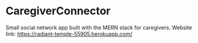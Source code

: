 # CaregiverConnector
Small social network app built with the MERN stack for caregivers.
Website link: https://radiant-temple-55905.herokuapp.com/
